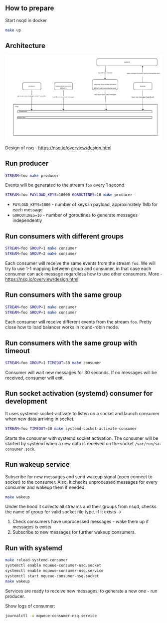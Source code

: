 ## How to prepare

Start nsqd in docker

```bash
make up
```

## Architecture

![arch](data/images/message-queue.jpeg)

Design of nsq - https://nsq.io/overview/design.html

## Run producer

```bash
STREAM=foo make producer
```

Events will be generated to the stream `foo` every 1 second.

```bash
STREAM=foo PAYLOAD_KEYS=10000 GOROUTINES=10 make producer
```

- `PAYLOAD_KEYS=1000` - number of keys in payload, approximately 1Mb for each message
- `GOROUTINES=10` - number of goroutines to generate messages independently

## Run consumers with different groups

```bash
STREAM=foo GROUP=1 make consumer
STREAM=foo GROUP=2 make consumer
```

Each consumer will receive the same events from the stream `foo`.
We will try to use 1-1 mapping between group and consumer, in that case
each consumer can ack message regardless how to use other consumers.
More -https://nsq.io/overview/design.html

## Run consumers with the same group

```bash
STREAM=foo GROUP=1 make consumer
STREAM=foo GROUP=1 make consumer
```

Each consumer will receive different events from the stream `foo`.
Pretty close how to load balancer works in round-robin mode.

## Run consumers with the same group with timeout

```bash
STREAM=foo GROUP=1 TIMEOUT=30 make consumer
```

Consumer will wait new messages for 30 seconds. If no messages will be received, consumer will exit.

## Run socket activation (systemd) consumer for development

It uses systemd-socket-activate to listen on a socket and launch consumer when new data arriving in socket.

```bash
STREAM=foo TIMEOUT=30 make systemd-socket-activate-consumer
```

Starts the consumer with systemd socket activation. The consumer will be started by systemd when a new data is received
on the socket `/var/run/sa-consumer.sock`.

## Run wakeup service

Subscribe for new messages and send wakeup signal (open connect to socket) to the consumer.
Also, it checks unprocessed messages for every consumer and wakeup them if needed.

```bash
make wakeup
```

Under the hood it collects all streams and their groups from nsqd, checks the name of group for valid socket
file type.
If it exists ->

1. Check consumers have unprocessed messages - wake them up if messages is exists
2. Subscribe to new messages for further wakeup consumers.

## Run with systemd

```bash
make reload-systemd-consumer
systemctl enable mqueue-consumer-nsq.socket
systemctl enable mqueue-consumer-nsq.service
systemctl start mqueue-consumer-nsq.socket
make wakeup
```

Services are ready to receive new messages, to generate a new one - run producer.

Show logs of consumer:

```bash
journalctl -u mqueue-consumer-nsq.service
```

